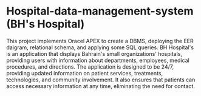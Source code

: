 # Hospital-data-management-system (BH's Hospital)
This project implements Oracel APEX to create a DBMS, deploying the EER daigram, relational schema, and applying some SQL queries. BH Hospital's is an application that displays Bahrain's small organizations' hospitals, providing users with information about departments, employees, medical procedures, and directions. The application is designed to be 24/7, providing updated information on patient services, treatments, technologies, and community involvement. It also ensures that patients can access necessary information at any time, eliminating the need for contact. 
